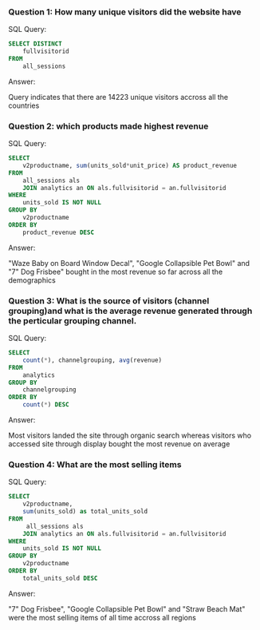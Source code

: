 ### Question 1: How many unique visitors did the website have

SQL Query:
``` SQL
SELECT DISTINCT 
	fullvisitorid
FROM 
	all_sessions
```
Answer:

Query indicates that there are 14223 unique visitors accross all the countries

### Question 2: which products made highest revenue

SQL Query:
``` SQL
SELECT 
	v2productname, sum(units_sold*unit_price) AS product_revenue
FROM 
	all_sessions als
	JOIN analytics an ON als.fullvisitorid = an.fullvisitorid
WHERE
	units_sold IS NOT NULL
GROUP BY 
	v2productname
ORDER BY 
	product_revenue DESC
```

Answer:

"Waze Baby on Board Window Decal", "Google Collapsible Pet Bowl" and "7&quot; Dog Frisbee" bought in the most revenue so far across all the demographics

### Question 3: What is the source of visitors (channel grouping)and what is the average revenue generated through the perticular grouping channel.

SQL Query: 
``` SQL
SELECT
	count(*), channelgrouping, avg(revenue)
FROM 
	analytics
GROUP BY 
	channelgrouping
ORDER BY 
	count(*) DESC
```

Answer:

Most visitors landed the site through organic search whereas visitors who accessed site through display bought the most revenue on average

### Question 4: What are the most selling items

SQL Query:
``` SQL
SELECT 
	v2productname, 
	sum(units_sold) as total_units_sold
FROM
	 all_sessions als
	JOIN analytics an ON als.fullvisitorid = an.fullvisitorid
WHERE 
	units_sold IS NOT NULL
GROUP BY 
	v2productname
ORDER BY
	total_units_sold DESC
```
Answer:

"7&quot; Dog Frisbee", "Google Collapsible Pet Bowl" and "Straw Beach Mat" were the most selling items of all time accross all regions
